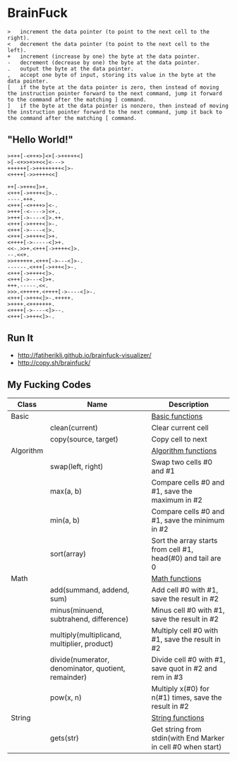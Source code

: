 # BrainFuck

    >	increment the data pointer (to point to the next cell to the right).
    <	decrement the data pointer (to point to the next cell to the left).
    +	increment (increase by one) the byte at the data pointer.
    -	decrement (decrease by one) the byte at the data pointer.
    .	output the byte at the data pointer.
    ,	accept one byte of input, storing its value in the byte at the data pointer.
    [	if the byte at the data pointer is zero, then instead of moving the instruction pointer forward to the next command, jump it forward to the command after the matching ] command.
    ]	if the byte at the data pointer is nonzero, then instead of moving the instruction pointer forward to the next command, jump it back to the command after the matching [ command.

## "Hello World!"

    >+++[-<+++>]<+[->+++++<]
    >[-<+>>+>+<<]<--->
    ++++++[->++++++++<]>-
    <++++[->>++++<<]

    ++[->+++<]>+.
    <+++[->++++<]>..
    ----.+++.
    <+++[-<++++>]<-.
    >+++[-<---->]<+..
    >+++[->----<]>.++.
    <+++[->++++<]>-.
    <+++[->----<]>.
    <+++[->++++<]>+.
    <++++[->-----<]>+.
    <<-.>>+.<+++[->++++<]>.
    --.<<+.
    >>++++++.<+++[->---<]>-.
    ------.<+++[->+++<]>-.
    <+++[->++++<]>.
    <+++[->---<]>+.
    +++.-----.<<.
    >>>.<+++++.<++++[->----<]>-.
    <+++[->+++<]>-.+++++.
    >++++.<+++++++.
    <++++[->----<]>--.
    <+++[->+++<]>-.

## Run It

* http://fatiherikli.github.io/brainfuck-visualizer/
* http://copy.sh/brainfuck/

## My Fucking Codes

| Class     | Name                 | Description                    |
|-----------|----------------------|--------------------------------|
| Basic     |                      | [Basic functions](Language.md) |
|           | clean(current)       | Clear current cell             |
|           | copy(source, target) | Copy cell to next              |
| Algorithm |                      | [Algorithm functions](Algorithm.md)                         |
|           | swap(left, right)    | Swap two cells #0 and #1                                    |
|           | max(a, b)            | Compare cells #0 and #1, save the maximum in #2             |
|           | min(a, b)            | Compare cells #0 and #1, save the minimum in #2             |
|           | sort(array)          | Sort the array starts from cell #1, head(#0) and tail are 0 |
| Math      |                                                     | [Math functions](Math.md)                             |
|           | add(summand, addend, sum)                           | Add cell #0 with #1, save the result in #2            |
|           | minus(minuend, subtrahend, difference)              | Minus cell #0 with #1, save the result in #2          |
|           | multiply(multiplicand, multiplier, product)         | Multiply cell #0 with #1, save the result in #2       |
|           | divide(numerator, denominator, quotient, remainder) | Divide cell #0 with #1, save quot in #2 and rem in #3 | 
|           | pow(x, n)                                           | Multiply x(#0) for n(#1) times, save the result in #2 |
| String    |                      | [String functions](String.md)                                |
|           | gets(str)            | Get string from stdin(with End Marker in cell #0 when start) |
